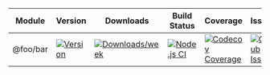 | Module | Version | Downloads | Build Status | Coverage  | Issues | Pull Requests |
|---|---|---|---|---|---|---|
| @foo/bar  | [![Version](https://img.shields.io/npm/v/@foo/bar.svg)](https://npmjs.org/package/@foo/bar)| [![Downloads/week](https://img.shields.io/npm/dw/@foo/bar.svg)](https://npmjs.org/package/@foo/bar)| [![Node.js CI](https://github.com/foo/bar/actions/workflows/node.js.yml/badge.svg)](https://github.com/foo/bar/actions/workflows/node.js.yml)| [![Codecov Coverage](https://img.shields.io/codecov/c/github/foo/bar/master.svg?style=flat-square)](https://codecov.io/gh/foo/bar/)| [![Github Issues](https://img.shields.io/github/issues/foo/bar.svg)](https://github.com/foo/bar/issues)| [![Github Pull Requests](https://img.shields.io/github/issues-pr/foo/bar.svg)](https://github.com/foo/bar/pulls)|